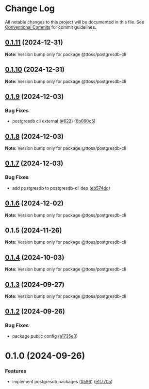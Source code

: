 # Change Log

All notable changes to this project will be documented in this file.
See [Conventional Commits](https://conventionalcommits.org) for commit guidelines.

## [0.1.11](https://github.com/ttoss/ttoss/compare/@ttoss/postgresdb-cli@0.1.10...@ttoss/postgresdb-cli@0.1.11) (2024-12-31)

**Note:** Version bump only for package @ttoss/postgresdb-cli

## [0.1.10](https://github.com/ttoss/ttoss/compare/@ttoss/postgresdb-cli@0.1.9...@ttoss/postgresdb-cli@0.1.10) (2024-12-31)

**Note:** Version bump only for package @ttoss/postgresdb-cli

## [0.1.9](https://github.com/ttoss/ttoss/compare/@ttoss/postgresdb-cli@0.1.8...@ttoss/postgresdb-cli@0.1.9) (2024-12-03)

### Bug Fixes

- postgresdb cli external ([#622](https://github.com/ttoss/ttoss/issues/622)) ([6b060c5](https://github.com/ttoss/ttoss/commit/6b060c5d7d11894e4ee16b5b7723c9b36476b047))

## [0.1.8](https://github.com/ttoss/ttoss/compare/@ttoss/postgresdb-cli@0.1.7...@ttoss/postgresdb-cli@0.1.8) (2024-12-03)

**Note:** Version bump only for package @ttoss/postgresdb-cli

## [0.1.7](https://github.com/ttoss/ttoss/compare/@ttoss/postgresdb-cli@0.1.6...@ttoss/postgresdb-cli@0.1.7) (2024-12-03)

### Bug Fixes

- add postgresdb to postgresdb-cli dep ([eb574dc](https://github.com/ttoss/ttoss/commit/eb574dcb29fb37c71a9fa378da413f95c68b656a))

## [0.1.6](https://github.com/ttoss/ttoss/compare/@ttoss/postgresdb-cli@0.1.5...@ttoss/postgresdb-cli@0.1.6) (2024-12-02)

**Note:** Version bump only for package @ttoss/postgresdb-cli

## 0.1.5 (2024-11-26)

**Note:** Version bump only for package @ttoss/postgresdb-cli

## [0.1.4](https://github.com/ttoss/ttoss/compare/@ttoss/postgresdb-cli@0.1.3...@ttoss/postgresdb-cli@0.1.4) (2024-10-03)

**Note:** Version bump only for package @ttoss/postgresdb-cli

## [0.1.3](https://github.com/ttoss/ttoss/compare/@ttoss/postgresdb-cli@0.1.2...@ttoss/postgresdb-cli@0.1.3) (2024-09-27)

**Note:** Version bump only for package @ttoss/postgresdb-cli

## [0.1.2](https://github.com/ttoss/ttoss/compare/@ttoss/postgresdb-cli@0.1.0...@ttoss/postgresdb-cli@0.1.2) (2024-09-26)

### Bug Fixes

- package public config ([a1735e3](https://github.com/ttoss/ttoss/commit/a1735e390da93c2a25b1ad0752d57588ba12d347))

# 0.1.0 (2024-09-26)

### Features

- implement postgresdb packages ([#596](https://github.com/ttoss/ttoss/issues/596)) ([e1f770a](https://github.com/ttoss/ttoss/commit/e1f770a1f996ab34a66376e384188c65366bd5db))
